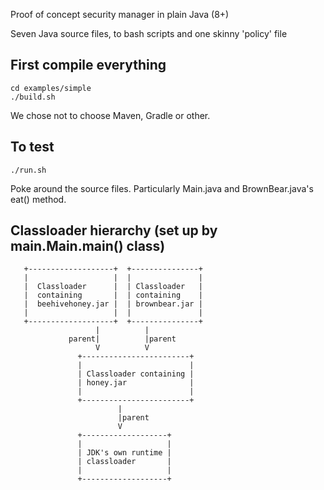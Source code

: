 Proof of concept security manager in plain Java (8+)

Seven Java source files, to bash scripts and one skinny 'policy' file

## First compile everything

```
cd examples/simple
./build.sh
```

We chose not to choose Maven, Gradle or other.

## To test

```
./run.sh
```

Poke around the source files. Particularly Main.java and BrownBear.java's eat() method.

## Classloader hierarchy (set up by main.Main.main() class)

```
   +-------------------+  +---------------+
   |                   |  |               |
   |  Classloader      |  | Classloader   |
   |  containing       |  | containing    |
   |  beehivehoney.jar |  | brownbear.jar |
   |                   |  |               |
   +-------------------+  +---------------+
                   |          |
             parent|          |parent
                   V          V
               +------------------------+
               |                        |
               | Classloader containing |
               | honey.jar              |
               |                        |
               +------------------------+
                        |
                        |parent
                        V
               +-------------------+
               |                   |
               | JDK's own runtime |
               | classloader       |
               |                   |
               +-------------------+
```


